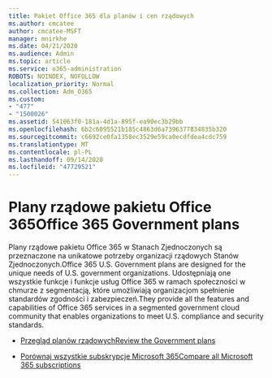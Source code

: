 ```yaml
---
title: Pakiet Office 365 dla planów i cen rządowych
ms.author: cmcatee
author: cmcatee-MSFT
manager: mnirkhe
ms.date: 04/21/2020
ms.audience: Admin
ms.topic: article
ms.service: o365-administration
ROBOTS: NOINDEX, NOFOLLOW
localization_priority: Normal
ms.collection: Adm_O365
ms.custom:
- "477"
- "1500026"
ms.assetid: 541063f0-181a-4d1a-895f-ea90ec3b29bb
ms.openlocfilehash: 6b2c6095521b185c4863d6a7396377834835b320
ms.sourcegitcommit: c6692ce0fa1358ec3529e59ca0ecdfdea4cdc759
ms.translationtype: MT
ms.contentlocale: pl-PL
ms.lasthandoff: 09/14/2020
ms.locfileid: "47729521"
---
```

# <a name="office-365-government-plans"></a><span data-ttu-id="de856-102">Plany rządowe pakietu Office 365</span><span class="sxs-lookup"><span data-stu-id="de856-102">Office 365 Government plans</span></span>

<span data-ttu-id="de856-103">Plany rządowe pakietu Office 365 w Stanach Zjednoczonych są przeznaczone na unikatowe potrzeby organizacji rządowych Stanów Zjednoczonych.</span><span class="sxs-lookup"><span data-stu-id="de856-103">Office 365 U.S. Government plans are designed for the unique needs of U.S. government organizations.</span></span> <span data-ttu-id="de856-104">Udostępniają one wszystkie funkcje i funkcje usług Office 365 w ramach społeczności w chmurze z segmentacją, które umożliwiają organizacjom spełnienie standardów zgodności i zabezpieczeń.</span><span class="sxs-lookup"><span data-stu-id="de856-104">They provide all the features and capabilities of Office 365 services in a segmented government cloud community that enables organizations to meet U.S. compliance and security standards.</span></span>
  
- [<span data-ttu-id="de856-105">Przegląd planów rządowych</span><span class="sxs-lookup"><span data-stu-id="de856-105">Review the Government plans</span></span>](https://products.office.com/government/compare-office-365-government-plans)

- [<span data-ttu-id="de856-106">Porównaj wszystkie subskrypcje Microsoft 365</span><span class="sxs-lookup"><span data-stu-id="de856-106">Compare all Microsoft 365 subscriptions</span></span>](https://products.office.com/business/compare-more-office-365-for-business-plans)